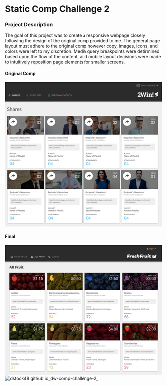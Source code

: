 # Static Comp Challenge 2

### Project Description
The goal of this project was to create a responsive webpage closely following the design of the original comp provided to me. The general page layout must adhere to the original comp however copy, images, icons, and colors were left to my discretion. Media query breakpoints were detirmined based upon the flow of the content, and mobile layout decisions were made to intuitively reposition page elements for smaller screens.

#### Original Comp
![Original Comp](https://raw.githubusercontent.com/dstock48/dw-comp-challenge-2/master/screenshots/comp.jpg)

#### Final
![My Version](https://raw.githubusercontent.com/dstock48/dw-comp-challenge-2/master/screenshots/final.jpg)
![dstock48 github io_dw-comp-challenge-2_](https://user-images.githubusercontent.com/20492875/30601352-fa26871c-9d1e-11e7-984f-0668698547a0.jpg)
